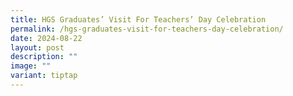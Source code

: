 ```yaml
---
title: HGS Graduates’ Visit For Teachers’ Day Celebration
permalink: /hgs-graduates-visit-for-teachers-day-celebration/
date: 2024-08-22
layout: post
description: ""
image: ""
variant: tiptap
---
```

